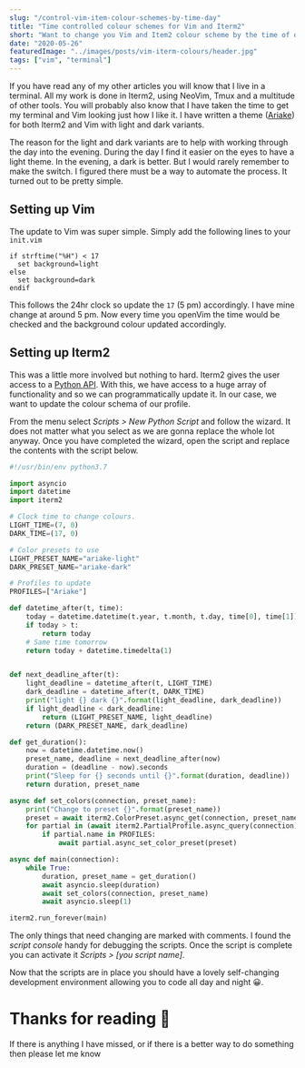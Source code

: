 ```yaml
---
slug: "/control-vim-item-colour-schemes-by-time-day"
title: "Time controlled colour schemes for Vim and Iterm2"
short: "Want to change you Vim and Item2 colour scheme by the time of day. Here is how I did it."
date: "2020-05-26"
featuredImage: "../images/posts/vim-iterm-colours/header.jpg"
tags: ["vim", "terminal"]
---
```


If you have read any of my other articles you will know that I live in a terminal. All my work is done in Iterm2, using NeoVim, Tmux and a multitude of other tools. You will probably also know that I have taken the time to get my terminal and Vim looking just how I like it. I have written a theme ([Ariake](https://github.com/jim-at-jibba/ariake-vim-colors)) for both Iterm2 and Vim with light and dark variants.

The reason for the light and dark variants are to help with working through the day into the evening. During the day I find it easier on the eyes to have a light theme. In the evening, a dark is better. But I would rarely remember to make the switch. I figured there must be a way to automate the process. It turned out to be pretty simple.

## Setting up Vim

The update to Vim was super simple. Simply add the following lines to your `init.vim`

```vim
if strftime("%H") < 17
  set background=light
else
  set background=dark
endif
```

This follows the 24hr clock so update the `17` (5 pm) accordingly. I have mine change at around 5 pm. Now every time you openVim the time would be checked and the background colour updated accordingly.

## Setting up Iterm2

This was a little more involved but nothing to hard. Iterm2 gives the user access to a [Python API](https://www.iterm2.com/python-api/). With this, we have access to a huge array of functionality and so we can programmatically update it. In our case, we want to update the colour schema of our profile.

From the menu select _Scripts > New Python Script_ and follow the wizard. It does not matter what you select as we are gonna replace the whole lot anyway. Once you have completed the wizard, open the script and replace the contents with the script below.

```python
#!/usr/bin/env python3.7

import asyncio
import datetime
import iterm2

# Clock time to change colours.
LIGHT_TIME=(7, 0)
DARK_TIME=(17, 0)

# Color presets to use
LIGHT_PRESET_NAME="ariake-light"
DARK_PRESET_NAME="ariake-dark"

# Profiles to update
PROFILES=["Ariake"]

def datetime_after(t, time):
    today = datetime.datetime(t.year, t.month, t.day, time[0], time[1])
    if today > t:
        return today
    # Same time tomorrow
    return today + datetime.timedelta(1)


def next_deadline_after(t):
    light_deadline = datetime_after(t, LIGHT_TIME)
    dark_deadline = datetime_after(t, DARK_TIME)
    print("light {} dark {}".format(light_deadline, dark_deadline))
    if light_deadline < dark_deadline:
        return (LIGHT_PRESET_NAME, light_deadline)
    return (DARK_PRESET_NAME, dark_deadline)

def get_duration():
    now = datetime.datetime.now()
    preset_name, deadline = next_deadline_after(now)
    duration = (deadline - now).seconds
    print("Sleep for {} seconds until {}".format(duration, deadline))
    return duration, preset_name

async def set_colors(connection, preset_name):
    print("Change to preset {}".format(preset_name))
    preset = await iterm2.ColorPreset.async_get(connection, preset_name)
    for partial in (await iterm2.PartialProfile.async_query(connection)):
        if partial.name in PROFILES:
            await partial.async_set_color_preset(preset)

async def main(connection):
    while True:
        duration, preset_name = get_duration()
        await asyncio.sleep(duration)
        await set_colors(connection, preset_name)
        await asyncio.sleep(1)

iterm2.run_forever(main)

```

The only things that need changing are marked with comments. I found the _script console_ handy for debugging the scripts. Once the script is complete you can activate it _Scripts > [you script name]_.

Now that the scripts are in place you should have a lovely self-changing development environment allowing you to code all day and night 😀.

# Thanks for reading 🙏

If there is anything I have missed, or if there is a better way to do something then please let me know

